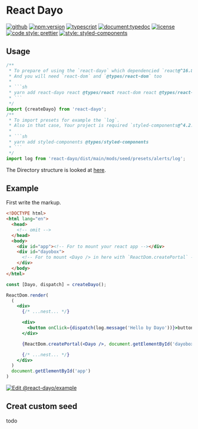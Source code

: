 # React Dayo

[![github](https://badgen.net/badge//nju33,react-dayo/000?icon=github&list=1)](https://github.com/nju33/react-dayo)
[![npm:version](https://badgen.net/npm/v/react-dayo?icon=npm&label=)](https://www.npmjs.com/package/react-dayo)
[![typescript](https://badgen.net/badge/lang/typescript/0376c6)](https://www.typescriptlang.org/)
[![document:typedoc](https://badgen.net/badge/document/typedoc/9602ff)](https://docs--react-dayo.netlify.com/)
[![license](https://badgen.net/npm/license/react-dayo)](https://github.com/nju33/react-dayo/blob/master/LICENSE)
[![code style: prettier](https://badgen.net/badge//prettier/ff69b3?label=code%20style)](https://github.com/prettier/prettier)
[![style: styled-components](https://img.shields.io/badge/style-%F0%9F%92%85%20styled--components-orange.svg?colorB=daa357&colorA=db748e)](https://github.com/styled-components/styled-components)

<!-- [![ci:status](https://badgen.net/circleci/github/nju33/react-dayo)](https://circleci.com/gh/nju33/react-dayo) -->

## Usage

````ts
/**
 * To prepare of using the `react-dayo` which dependencied `react@^16.8.0` and `@types/react`
 * And you will need `react-dom` and `@types/react-dom` too
 *
 * ```sh
 * yarn add react-dayo react @types/react react-dom react @types/react-dom
 * ```
 */
import {createDayo} from 'react-dayo';
/**
 * To import presets for example the `log`.
 * Also in that case, Your project is required `styled-components@^4.2.0` and `@types/styled-components`
 *
 * ```sh
 * yarn add styled-components @types/styled-components
 * ```
 */
import log from 'react-dayo/dist/main/mods/seed/presets/alerts/log';
````

The Directory structure is looked at [here](https://unpkg.com/react-dayo/).

## Example

First write the markup.

```html
<!DOCTYPE html>
<html lang="en">
  <head>
    <!-- omit -->
  </head>
  <body>
    <div id="app"><!-- For to mount your react app --></div>
    <div id="dayobox">
      <!-- For to mount <Dayo /> in here with `ReactDom.createPortal` -->
    </div>
  </body>
</html>
```

```jsx
const [Dayo, dispatch] = createDayo();

ReactDom.render(
  (
    <div>
      {/* ...nest... */}

      <div>
        <button onClick={dispatch(log.message('Hello by Dayo'))}>button</button>
      </div>

      {ReactDom.createPortal(<Dayo />, document.getElementById('dayobox'))}

      {/* ...nest... */}
    </div>
  )
  document.getElementById('app')
)
```

[![Edit @react-dayo/example](https://codesandbox.io/static/img/play-codesandbox.svg)](https://codesandbox.io/s/github/nju33/react-dayo/tree/example/?fontsize=14)

## Creat custom seed

todo
